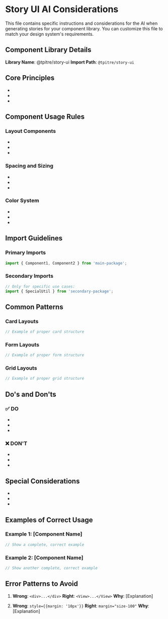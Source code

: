 # Story UI AI Considerations

This file contains specific instructions and considerations for the AI when generating stories for your component library. You can customize this file to match your design system's requirements.

## Component Library Details

**Library Name**: @tpitre/story-ui
**Import Path**: `@tpitre/story-ui`

## Core Principles

<!-- Add the fundamental principles of your design system -->
-
-
-

## Component Usage Rules

### Layout Components
<!-- Describe how layouts should be structured -->
-
-
-

### Spacing and Sizing
<!-- Explain your spacing/sizing system -->
-
-
-

### Color System
<!-- Describe how colors should be used -->
-
-
-

## Import Guidelines

### Primary Imports
<!-- List components that should be imported from the main package -->
```javascript
import { Component1, Component2 } from 'main-package';
```

### Secondary Imports
<!-- List any additional packages and when to use them -->
```javascript
// Only for specific use cases:
import { SpecialUtil } from 'secondary-package';
```

## Common Patterns

### Card Layouts
```jsx
// Example of proper card structure
```

### Form Layouts
```jsx
// Example of proper form structure
```

### Grid Layouts
```jsx
// Example of proper grid structure
```

## Do's and Don'ts

### ✅ DO
-
-
-

### ❌ DON'T
-
-
-

## Special Considerations

<!-- Add any library-specific quirks or important notes -->
-
-
-

## Examples of Correct Usage

### Example 1: [Component Name]
```jsx
// Show a complete, correct example
```

### Example 2: [Component Name]
```jsx
// Show another complete, correct example
```

## Error Patterns to Avoid

<!-- List common mistakes and how to avoid them -->
1. **Wrong**: `<div>...</div>`
   **Right**: `<View>...</View>`
   **Why**: [Explanation]

2. **Wrong**: `style={{margin: '10px'}}`
   **Right**: `margin="size-100"`
   **Why**: [Explanation]
